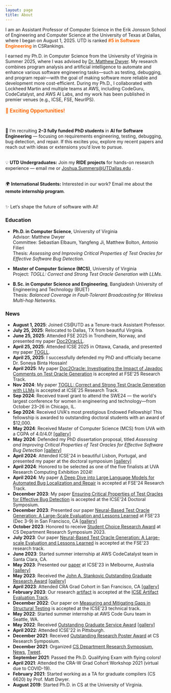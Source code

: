 ```yaml
---
layout: page
title: About
---
```


I am an Assistant Professor of Computer Science in the Erik Jonsson School of Engineering and Computer Science at the University of Texas at Dallas, where I began on August 1, 2025. UTD is ranked <a href="https://csrankings.org/#/index?soft&us" style="color:#ff6600; font-weight:bold; text-decoration:none;">#5 in Software Engineering</a> in CSRankings.

I earned my Ph.D. in Computer Science from the University of Virginia in Summer 2025, where I was advised by <a href="https://matthewbdwyer.github.io/">Dr. Matthew Dwyer</a>. My research combines program analysis and artificial intelligence to automate and enhance various software engineering tasks—such as testing, debugging, and program repair—with the goal of making software more reliable and development more cost-efficient. During my Ph.D., I collaborated with Lockheed Martin and multiple teams at AWS, including CodeGuru, CodeCatalyst, and AWS AI Labs, and my work has been published in premier venues (e.g., ICSE, FSE, NeurIPS).

<p style="color:#ff6600; font-weight:bold; font-size:1.1em; line-height:1.6;"> 🌟 <strong>Exciting Opportunities!</strong><br><br>

🚀 I’m recruiting <strong>2–3 fully funded PhD students</strong> in <strong>AI for Software Engineering</strong> — focusing on requirements engineering, testing, debugging, bug detection, and repair.
If this excites you, explore my recent papers and reach out with ideas or extensions you’d love to pursue.
<br><br>

💡 <strong>UTD Undergraduates:</strong> Join my <strong>RIDE projects</strong> for hands-on research experience — email me or <a href="mailto:Joshua.Summers@UTDallas.edu" style="color:#ff6600;">Joshua.Summers@UTDallas.edu
</a>.
<br><br>

🌍 <strong>International Students:</strong> Interested in our work? Email me about the <strong>remote internship program</strong>.
<br><br>

✨ Let’s shape the future of software with AI!
</p>

### Education

- **Ph.D. in Computer Science**, University of Virginia  
  Advisor: Matthew Dwyer  
  Committee: Sebastian Elbaum, Yangfeng Ji, Matthew Bolton, Antonio Filieri  
  Thesis: *Assessing and Improving Critical Properties of Test Oracles for Effective Software Bug Detection.*

- **Master of Computer Science (MCS)**, University of Virginia  
  Project: *TOGLL: Correct and Strong Test Oracle Generation with LLMs.*

- **B.Sc. in Computer Science and Engineering**, Bangladesh University of Engineering and Technology (BUET)  
  Thesis: *Balanced Coverage in Fault-Tolerant Broadcasting for Wireless Multi-hop Networks.*




### News
- **August 1, 2025**: Joined CS@UTD as a Tenure-track Assistant Professor.  
- **July 25, 2025**: Relocated to Dallas, TX from beautiful Virginia.  
- **June 25, 2025**: Attended FSE 2025 in Trondheim, Norway, and presented my paper [Doc2OracLL](https://dl.acm.org/doi/abs/10.1145/3729354).  
- **April 25, 2025**: Attended ICSE 2025 in Ottawa, Canada, and presented my paper [TOGLL](https://ieeexplore.ieee.org/document/11029748).  
- **April 25, 2025**: I successfully defended my PhD and officially became Dr. Soneya Binta Hossain!  
- **April 2025**: My paper [Doc2Oracle: Investigating the Impact of Javadoc Comments on Test Oracle Generation](https://dl.acm.org/doi/abs/10.1145/3729354) is accepted at FSE'25 Research Track.
- **Nov 2024**: My paper [TOGLL: Correct and Strong Test Oracle Generation with LLMs](https://ieeexplore.ieee.org/document/11029748) is accepted at ICSE'25 Research Track.
- **Sep 2024**: Received travel grant to attend the SWE24 — the world's largest conference for women in engineering and technology—from October 23–26 in Chicago, IL.
- **Sep 2024**: Received UVA's most prestigious Endowed Fellowship! This fellowship is awarded to outstanding doctoral students with an award of $12,000.
- **May 2024**: Received Master of Computer Science (MCS) from UVA with a CGPA of 4.0/4.0! [\[gallery\]](graduation.md)
- **May 2024**:  Defended my PhD dissertation proposal, titled *Assessing and Improving Critical Properties of Test Oracles for
Effective Software Bug Detection* [\[gallery\]](proposal.md)
- **April 2024**: Attended ICSE'24 in beautiful Lisbon, Portugal, and presented my paper at the doctoral symposium [\[gallery\]](icse-24.md)
- **April 2024**: Honored to be selected as one of the five finalists at UVA Research Computing Exhibition 2024!
- **April 2024**: My paper [A Deep Dive into Large Language Models for Automated Bug Localization and Repair](https://dl.acm.org/doi/abs/10.1145/3660773) is accepted at FSE'24 Research Track.
- **December 2023**: My paper [Ensuring Critical Properties of Test Oracles for Effective Bug Detection](https://dl.acm.org/doi/10.1145/3639478.3639791) is accepted at the ICSE'24 Doctoral Symposium.
- **December 2023**: Presented our paper [Neural-Based Test Oracle Generation: A Large-Scale Evaluation
and Lessons Learned](https://dl.acm.org/doi/pdf/10.1145/3611643.3616265) at FSE'23 (Dec 3-9) in San Francisco, CA [\[gallery\]](FSE-23.md)
- **October 2023**: Honored to receive [Student Choice Research Award](https://engineering.virginia.edu/department/computer-science/blogs/2023-cs-research-symposium-highlights) at CS Department Research Symposium 2023.
- **July 2023**: Our paper [Neural-Based Test Oracle Generation: A Large-scale Evaluation and Lessons Learned](https://dl.acm.org/doi/abs/10.1145/3611643.3616265) is accepted at the FSE'23 research track.
- **June 2023**: Started summer internship at AWS CodeCatalyst team in Santa Clara, CA.
- **May 2023**: Presented our [paper](https://ieeexplore.ieee.org/stamp/stamp.jsp?arnumber=10172745) at ICSE'23 in Melbourne, Australia [\[gallery\]](ICSE-23.md)
- **May 2023**: Received the [John A. Stankovic Outstanding Graduate Research Award](https://engineering.virginia.edu/department/computer-science/blogs/cs-department-end-year-award-recipients-2022-2023) [\[gallery\]](award-23.md)
- **April 2023**: Attended CRA Grad Cohort in San Francisco, CA [\[gallery\]](CRA-SFO.md)
- **February 2023**: Our research [artifact](https://github.com/soneyahossain/hcc-gap-recommender) is accepted at the [ICSE Artifact Evaluation Track](https://conf.researchr.org/details/icse-2023/icse-2023-artifact-evaluation/5/Artifact-Measuring-and-Mitigating-Gaps-in-Structural-Testing).
- **December 2022**: Our paper on [Measuring and Mitigating Gaps in Structural Testing](https://ieeexplore.ieee.org/stamp/stamp.jsp?arnumber=10172745) is accepted at the ICSE'23 technical track.
- **May 2022**: Started summer internship at AWS Code Guru team in Seattle, WA.
- **May 2022**: Received [Outstanding Graduate Service Award](https://uvaeng.prod.acquia-sites.com/2021-2022-cs-department-end-year-awards) [\[gallery\]](service-award.md)
- **April 2022**: Attended ICSE'22 in Pittsburgh.
- **December 2021**: Received [Outstanding Research Poster Award](https://uvaeng.prod.acquia-sites.com/2021-2022-cs-department-end-year-awards) at CS Research Symposium.
- **December 2021**: Organized [CS Department Research Symposium](https://uvaeng.prod.acquia-sites.com/events/2021-fall-cs-research-symposium), [News](https://engineering.virginia.edu/labs-groups/link-lab/blogs/computer-science-graduate-student-group-research-symposium), [Tweet](https://twitter.com/CS_UVA/status/1471529342912155650?s=20&t=YbVecueDVPOLsdDaw0sBfQ).
- **September 2021**: Passed the Ph.D. Qualifying Exam with flying colors!
- **April 2021**: Attended the CRA-W Grad Cohort Workshop 2021 (virtual due to COVID-19).
- **February 2021**: Started working as a TA for graduate compilers (CS 6620) by Prof. Matt Dwyer.
- **August 2019**: Started Ph.D. in CS at the University of Virginia.






